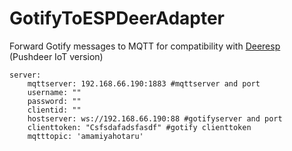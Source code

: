  # GotifyToESPDeerAdapter<br>

Forward Gotify messages to MQTT for compatibility with [Deeresp](https://github.com/easychen/pushdeer/tree/main/iot) (Pushdeer IoT version)
```
server:
    mqttserver: 192.168.66.190:1883 #mqttserver and port
    username: "" 
    password: ""
    clientid: ""
    hostserver: ws://192.168.66.190:88 #gotifyserver and port
    clienttoken: "Csfsdafadsfasdf" #gotify clienttoken
    mqtttopic: 'amamiyahotaru'
```
